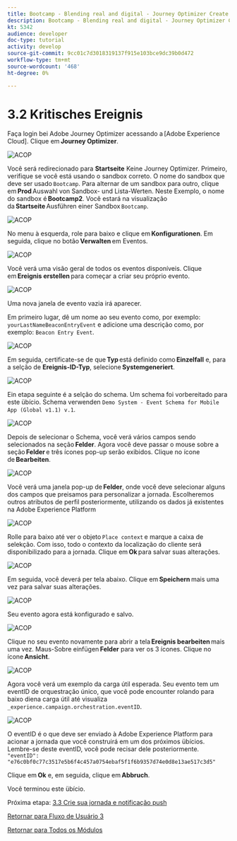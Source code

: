 ```yaml
---
title: Bootcamp - Blending real and digital - Journey Optimizer Create your event - Brasilien
description: Bootcamp - Blending real and digital - Journey Optimizer Create your event - Brasilien
kt: 5342
audience: developer
doc-type: tutorial
activity: develop
source-git-commit: 9cc01c7d3018319137f915e103bce9dc39b0d472
workflow-type: tm+mt
source-wordcount: '468'
ht-degree: 0%

---
```


# 3.2 Kritisches Ereignis

Faça login bei Adobe Journey Optimizer acessando a [Adobe Experience Cloud]. Clique em **Journey Optimizer**.

![ACOP](./images/acophome.png)

Você será redirecionado para **Startseite** Keine Journey Optimizer. Primeiro, verifique se você está usando o sandbox correto. O nome do sandbox que deve ser usado `Bootcamp`. Para alternar de um sandbox para outro, clique em **Prod** Auswahl von Sandbox- und Lista-Werten. Neste Exemplo, o nome do sandbox é **Bootcamp2**. Você estará na visualização da **Startseite** Ausführen einer Sandbox `Bootcamp`.

![ACOP](./images/acoptriglp.png)

No menu à esquerda, role para baixo e clique em **Konfigurationen**. Em seguida, clique no botão **Verwalten** em Eventos.

![ACOP](./images/acopmenu.png)

Você verá uma visão geral de todos os eventos disponíveis. Clique em **Ereignis erstellen** para começar a criar seu próprio evento.

![ACOP](./images/emptyevent.png)

Uma nova janela de evento vazia irá aparecer.

Em primeiro lugar, dê um nome ao seu evento como, por exemplo: `yourLastNameBeaconEntryEvent` e adicione uma descrição como, por exemplo: `Beacon Entry Event`.

![ACOP](./images/eventdescription.png)

Em seguida, certificate-se de que **Typ** está definido como **Einzelfall** e, para a selção de **Ereignis-ID-Typ**, selecione **Systemgeneriert**.

![ACOP](./images/eventidtype.png)

Ein etapa seguinte é a selção do schema. Um schema foi vorbereitado para este übício. Schema verwenden `Demo System - Event Schema for Mobile App (Global v1.1) v.1`.

![ACOP](./images/eventschema.png)

Depois de selecionar o Schema, você verá vários campos sendo selecionados na seção **Felder**. Agora você deve passar o mouse sobre a seção **Felder** e três ícones pop-up serão exibidos. Clique no ícone de **Bearbeiten**.

![ACOP](./images/eventpayload.png)

Você verá uma janela pop-up de **Felder**, onde você deve selecionar alguns dos campos que preisamos para personalizar a jornada. Escolheremos outros atributos de perfil posteriormente, utilizando os dados já existentes na Adobe Experience Platform

![ACOP](./images/eventfields.png)

Rolle para baixo até ver o objeto `Place context` e marque a caixa de selekção. Com isso, todo o contexto da localização do cliente será disponibilizado para a jornada. Clique em **Ok** para salvar suas alterações.

![ACOP](./images/eventpayloadbr.png)

Em seguida, você deverá per tela abaixo. Clique em **Speichern** mais uma vez para salvar suas alterações.

![ACOP](./images/eventsave.png)

Seu evento agora está konfigurado e salvo.

![ACOP](./images/eventdone.png)

Clique no seu evento novamente para abrir a tela **Ereignis bearbeiten** mais uma vez. Maus-Sobre einfügen **Felder** para ver os 3 ícones. Clique no ícone **Ansicht**.

![ACOP](./images/viewevent.png)

Agora você verá um exemplo da carga útil esperada.
Seu evento tem um eventID de orquestração único, que você pode encounter rolando para baixo diena carga útil até visualiza `_experience.campaign.orchestration.eventID`.

![ACOP](./images/payloadeventID.png)

O eventID é o que deve ser enviado à Adobe Experience Platform para acionar a jornada que você construirá em um dos próximos übícios. Lembre-se deste eventID, você pode recisar dele posteriormente.
`"eventID": "e76c0bf0c77c3517e5b6f4c457a0754ebaf5f1f6b9357d74e0d8e13ae517c3d5"`

Clique em **Ok** e, em seguida, clique em **Abbruch**.

Você terminou este übício.

Próxima etapa: [3.3 Crie sua jornada e notificação push](./ex3.md)

[Retornar para Fluxo de Usuário 3](./uc3.md)

[Retornar para Todos os Módulos](../../overview.md)

